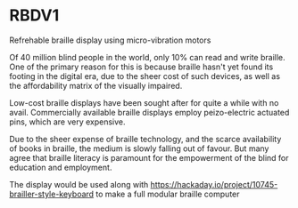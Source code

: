 # RBDV1
Refrehable braille display using micro-vibration motors

Of 40 million blind people in the world, only 10% can read and write braille. 
One of the primary reason for this is because braille hasn't yet found its footing in the digital era,
due to the sheer cost of such devices, as well as the affordability matrix of the visually impaired. 

Low-cost braille displays have been sought after for quite a while with no avail. 
Commercially available braille displays employ peizo-electric actuated pins, which are very expensive. 

Due to the sheer expense of braille technology, and the scarce availability of books in braille, the medium is slowly falling out
of favour. But many agree that braille literacy is paramount for the empowerment of the blind for education and employment. 

The display would be used along with https://hackaday.io/project/10745-brailler-style-keyboard to make a full modular braille computer
